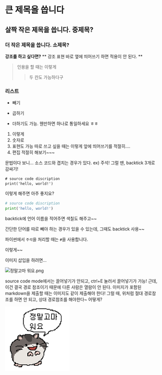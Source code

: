 # 큰 제목을 씁니다

## 살짝 작은 제목을 씁니다. 중제목?

### 더 작은 제목을 씁니다. 소제목?

**강조를 하고 싶다면?**
** 강조 표현 바로 옆에 띄어쓰기 하면 적용이 안 된다. **

> 인용을 할 때는 이렇게
> 
> > 두 칸도 가능하다구

### 리스트

- 빼기
* 곱하기
+ 더하기도 가능. 웬만하면 하나로 통일하세요 ㅎㅎ
1. 이렇게
2. 숫자로
3. 표현도 가능
   따로 쓰고 싶을 때는 이렇게 앞에 띄어쓰기를 적절히....
4. 편집 적절히 해보기~~~

문법이다 보니... 소스 코드와 겹치는 경우가 있다. ex) 주석!
그럴 땐, backtick 3개로 감싸기!

```
# source code discription
print('hello, world!')
```

이렇게 해주면 아주 좋지요?

```python
# source code discription
print('hello, world!')
```

backtick에 언어 이름을 적어주면 색칠도 해주고~~

간단한 단어를 따로 빼야 하는 경우가 있을 수 있는데, 그때도 backtick 사용~~

   파이썬에서 `주석`을 처리할 때는 `#`을 사용합니다.

이렇게~~

이미지 삽입을 하려면...

![정말고마 워요.png](C:\Users\SSAFY\Desktop\정말고마%20워요.png)

source code mode에서는 끌어넣기가 안되고, ctrl+E 눌러서 끌어넣기가 가능!
근데, 이건 결국 경로 참조이기 때문에 다른 사람은 열람이 안 된다.
이미지가 포함된 markdown을 제출할 때는 이미지도 같이 제출해야 한다!
그럴 때, 위처럼 절대 경로참조를 하면 안 되고, 상대 경로참조를 해야한다~
어떻게?

![정말고마 워요.png](.\정말고마%20워요.png)